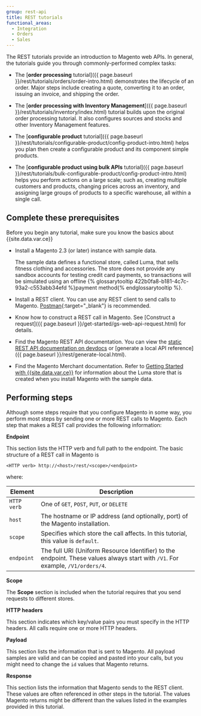 ```yaml
---
group: rest-api
title: REST tutorials
functional_areas:
  - Integration
  - Orders
  - Sales
---
```


The REST tutorials provide an introduction to Magento web APIs. In general, the tutorials guide you through commonly-performed complex tasks:

* The [**order processing** tutorial]({{ page.baseurl }}/rest/tutorials/orders/order-intro.html) demonstrates the lifecycle of an order. Major steps include creating a quote, converting it to an order, issuing an invoice, and shipping the order.

* The [**order processing with Inventory Management**]({{ page.baseurl }}/rest/tutorials/inventory/index.html) tutorial builds upon the original order processing tutorial. It also configures sources and stocks and other Inventory Management features.

* The [**configurable product** tutorial]({{ page.baseurl }}/rest/tutorials/configurable-product/config-product-intro.html) helps you plan then create a configurable product and its component simple products.

* The [**configurable product using bulk APIs** tutorial]({{ page.baseurl }}/rest/tutorials/bulk-configurable-product/config-product-intro.html) helps you perform actions on a large scale; such as, creating multiple customers and products, changing prices across an inventory, and assigning large groups of products to a specific warehouse, all within a single call.

## Complete these prerequisites

Before you begin any tutorial, make sure you know the basics about {{site.data.var.ce}}

* Install a Magento 2.3 (or later) instance with sample data.

  The sample data defines a functional store, called Luma, that sells fitness clothing and accessories. The store does not provide any sandbox accounts for testing credit card payments, so transactions will be simulated using an offline {% glossarytooltip 422b0fa8-b181-4c7c-93a2-c553abb34efd %}payment method{% endglossarytooltip %}.

* Install a REST client. You can use any REST client to send calls to Magento. [Postman](https://www.getpostman.com/){:target="_blank"} is recommended.

* Know how to construct a REST call in Magento. See [Construct a request]({{ page.baseurl }}/get-started/gs-web-api-request.html) for details.

* Find the Magento REST API documentation. You can view the [static REST API documentation on devdocs]({{site.baseurl}}/redoc/{{page.guide_version}}/) or [generate a local API reference]({{ page.baseurl }}/rest/generate-local.html).

* Find the Magento Merchant documentation. Refer to [Getting Started with {{site.data.var.ce}}](http://docs.magento.com/m2/ce/user_guide/getting-started.html) for information about the Luma store that is created when you install Magento with the sample data.

## Performing steps

Although some steps require that you configure Magento in some way, you perform most steps by sending one or more REST calls to Magento. Each step that makes a REST call provides the following information:

**Endpoint**

This section lists the HTTP verb and full path to the endpoint. The basic structure of a REST call in Magento is

`<HTTP verb> http://<host>/rest/<scope>/<endpoint>`

where:

Element | Description
--- | ---
`HTTP verb` | One of `GET`, `POST`, `PUT`, or `DELETE`
`host` | The hostname or IP address (and optionally, port) of the Magento installation.
`scope` | Specifies which store the call affects. In this tutorial, this value is `default`.
`endpoint` | The full URI (Uniform Resource Identifier) to the endpoint. These values always start with `/V1`. For example, `/V1/orders/4`.

**Scope**

The **Scope** section is included when the tutorial requires that you send requests to different stores.

**HTTP headers**

This section indicates which key/value pairs you must specify in the HTTP headers. All calls require one or more HTTP headers.

**Payload**

This section lists the information that is sent to Magento. All payload samples are valid and can be copied and pasted into your calls, but you might need to change the `id` values that Magento returns.

**Response**

This section lists the information that Magento sends to the REST client. These values are often referenced in other steps in the tutorial. The values Magento returns might be different than the values listed in the examples provided in this tutorial.
